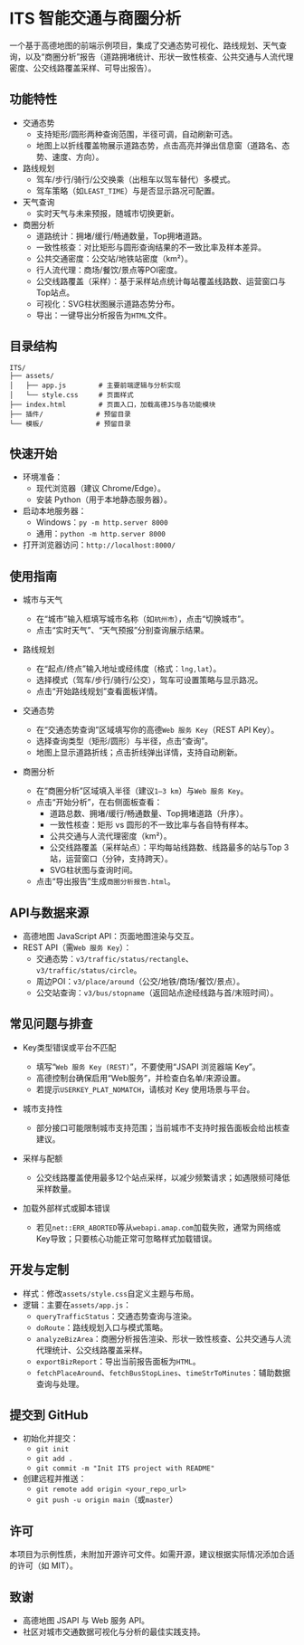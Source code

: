 # ITS 智能交通与商圈分析

一个基于高德地图的前端示例项目，集成了交通态势可视化、路线规划、天气查询，以及“商圈分析”报告（道路拥堵统计、形状一致性核查、公共交通与人流代理密度、公交线路覆盖采样、可导出报告）。

## 功能特性

- 交通态势
  - 支持矩形/圆形两种查询范围，半径可调，自动刷新可选。
  - 地图上以折线覆盖物展示道路态势，点击高亮并弹出信息窗（道路名、态势、速度、方向）。
- 路线规划
  - 驾车/步行/骑行/公交换乘（出租车以驾车替代）多模式。
  - 驾车策略（如`LEAST_TIME`）与是否显示路况可配置。
- 天气查询
  - 实时天气与未来预报，随城市切换更新。
- 商圈分析
  - 道路统计：拥堵/缓行/畅通数量，Top拥堵道路。
  - 一致性核查：对比矩形与圆形查询结果的不一致比率及样本差异。
  - 公共交通密度：公交站/地铁站密度（km²）。
  - 行人流代理：商场/餐饮/景点等POI密度。
  - 公交线路覆盖（采样）：基于采样站点统计每站覆盖线路数、运营窗口与Top站点。
  - 可视化：SVG柱状图展示道路态势分布。
  - 导出：一键导出分析报告为`HTML`文件。

## 目录结构

```
ITS/
├── assets/
│   ├── app.js        # 主要前端逻辑与分析实现
│   └── style.css     # 页面样式
├── index.html        # 页面入口，加载高德JS与各功能模块
├── 插件/             # 预留目录
└── 模板/             # 预留目录
```

## 快速开始

- 环境准备：
  - 现代浏览器（建议 Chrome/Edge）。
  - 安装 Python（用于本地静态服务器）。
- 启动本地服务器：
  - Windows：`py -m http.server 8000`
  - 通用：`python -m http.server 8000`
- 打开浏览器访问：`http://localhost:8000/`

## 使用指南

- 城市与天气
  - 在“城市”输入框填写城市名称（如`杭州市`），点击“切换城市”。
  - 点击“实时天气”、“天气预报”分别查询展示结果。

- 路线规划
  - 在“起点/终点”输入地址或经纬度（格式：`lng,lat`）。
  - 选择模式（驾车/步行/骑行/公交），驾车可设置策略与显示路况。
  - 点击“开始路线规划”查看面板详情。

- 交通态势
  - 在“交通态势查询”区域填写你的高德`Web 服务 Key`（REST API Key）。
  - 选择查询类型（矩形/圆形）与半径，点击“查询”。
  - 地图上显示道路折线；点击折线弹出详情，支持自动刷新。

- 商圈分析
  - 在“商圈分析”区域填入半径（建议`1–3 km`）与`Web 服务 Key`。
  - 点击“开始分析”，在右侧面板查看：
    - 道路总数、拥堵/缓行/畅通数量、Top拥堵道路（升序）。
    - 一致性核查：矩形 vs 圆形的不一致比率与各自特有样本。
    - 公共交通与人流代理密度（km²）。
    - 公交线路覆盖（采样站点）：平均每站线路数、线路最多的站与Top 3站，运营窗口（分钟，支持跨天）。
    - SVG柱状图与查询时间。
  - 点击“导出报告”生成`商圈分析报告.html`。

## API与数据来源

- 高德地图 JavaScript API：页面地图渲染与交互。
- REST API（需`Web 服务 Key`）：
  - 交通态势：`v3/traffic/status/rectangle`、`v3/traffic/status/circle`。
  - 周边POI：`v3/place/around`（公交/地铁/商场/餐饮/景点）。
  - 公交站查询：`v3/bus/stopname`（返回站点途经线路与首/末班时间）。

## 常见问题与排查

- Key类型错误或平台不匹配
  - 填写“`Web 服务 Key (REST)`”，不要使用“JSAPI 浏览器端 Key”。
  - 高德控制台确保启用“Web服务”，并检查白名单/来源设置。
  - 若提示`USERKEY_PLAT_NOMATCH`，请核对 Key 使用场景与平台。

- 城市支持性
  - 部分接口可能限制城市支持范围；当前城市不支持时报告面板会给出核查建议。

- 采样与配额
  - 公交线路覆盖使用最多12个站点采样，以减少频繁请求；如遇限频可降低采样数量。

- 加载外部样式或脚本错误
  - 若见`net::ERR_ABORTED`等从`webapi.amap.com`加载失败，通常为网络或Key导致；只要核心功能正常可忽略样式加载错误。

## 开发与定制

- 样式：修改`assets/style.css`自定义主题与布局。
- 逻辑：主要在`assets/app.js`：
  - `queryTrafficStatus`：交通态势查询与渲染。
  - `doRoute`：路线规划入口与模式策略。
  - `analyzeBizArea`：商圈分析报告渲染、形状一致性核查、公共交通与人流代理统计、公交线路覆盖采样。
  - `exportBizReport`：导出当前报告面板为`HTML`。
  - `fetchPlaceAround`、`fetchBusStopLines`、`timeStrToMinutes`：辅助数据查询与处理。

## 提交到 GitHub

- 初始化并提交：
  - `git init`
  - `git add .`
  - `git commit -m "Init ITS project with README"`
- 创建远程并推送：
  - `git remote add origin <your_repo_url>`
  - `git push -u origin main`（或`master`）

## 许可

本项目为示例性质，未附加开源许可文件。如需开源，建议根据实际情况添加合适的许可（如 MIT）。

## 致谢

- 高德地图 JSAPI 与 Web 服务 API。
- 社区对城市交通数据可视化与分析的最佳实践支持。